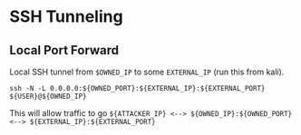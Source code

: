 # SSH Tunneling

## Local Port Forward

Local SSH tunnel from `$OWNED_IP` to some `EXTERNAL_IP` (run this from kali).
```
ssh -N -L 0.0.0.0:${OWNED_PORT}:${EXTERNAL_IP}:${EXTERNAL_PORT} ${USER}@${OWNED_IP}
```
This will allow traffic to go `${ATTACKER_IP} <--> ${OWNED_IP}:${OWNED_PORT} <--> ${EXTERNAL_IP}:${EXTERNAL_PORT}` 

